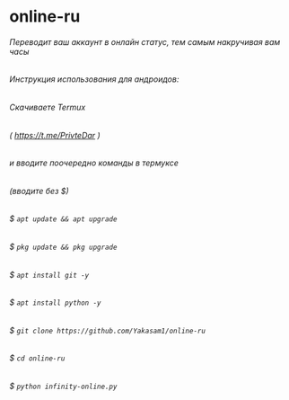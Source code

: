 # online-ru
###### Переводит ваш аккаунт в онлайн статус, тем самым накручивая вам часы
###### Инструкция использования для андроидов:
###### Скачиваете Termux
###### ( https://t.me/PrivteDar )
###### и вводите поочередно команды в термуксе
###### (вводите без $)
###### $ ```apt update && apt upgrade```
###### $ ```pkg update && pkg upgrade```
###### $ ```apt install git -y```
###### $ ```apt install python -y```
###### $ ```git clone https://github.com/Yakasam1/online-ru```
###### $ ```cd online-ru```
###### $ ```python infinity-online.py```
